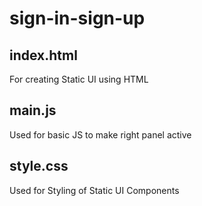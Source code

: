 # sign-in-sign-up

## index.html
For creating Static UI using HTML

## main.js
Used for basic JS to make right panel active

## style.css
Used for Styling of Static UI Components
